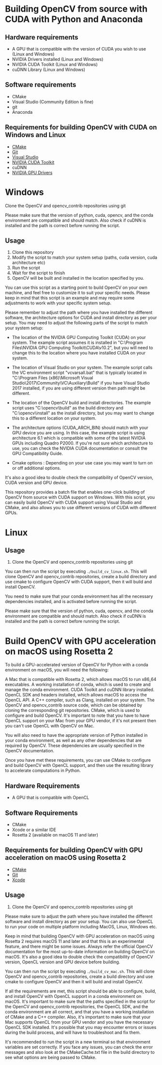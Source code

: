 # Building OpenCV from source with CUDA with Python and Anaconda
## Hardware requirements
- A GPU that is compatible with the version of CUDA you wish to use (Linux and Windows)
- NVIDIA Drivers installed (Linux and Windows)
- NVIDIA CUDA Toolkit (Linux and Windows)
- cuDNN Library (Linux and Windows)

## Software requirements
- CMake
- Visual Studio (Community Edition is fine)
- git
- Anaconda

## Requirements for building OpenCV with CUDA on Windows and Linux

- [CMake](https://cmake.org/download/)
- [Git](https://git-scm.com/downloads)
- [Visual Studio](https://visualstudio.microsoft.com/downloads/)
- [NVIDIA CUDA Toolkit](https://developer.nvidia.com/cuda-downloads)
- cuDNN
- [NVIDIA GPU Drivers](https://www.nvidia.com/Download/index.aspx)

# Windows

Clone the OpenCV and opencv_contrib repositories using git

Please make sure that the version of python, cuda, opencv, and the conda environment are compatible and should match. Also check if cuDNN is installed and the path is correct before running the script.

## Usage
1. Clone this repository
2. Modify the script to match your system setup (paths, cuda version, cuda architecture etc)
3. Run the script
4. Wait for the script to finish
5. OpenCV will be built and installed in the location specified by you.

You can use this script as a starting point to build OpenCV on your own machine, and feel free to customize it to suit your specific needs.
Please keep in mind that this script is an example and may require some adjustments to work with your specific system setup.

Please remember to adjust the path where you have installed the different software, the architecture options for CUDA and install directory as per your setup.
You may need to adjust the following parts of the script to match your system setup:

- The location of the NVIDIA GPU Computing Toolkit (CUDA) on your system. The example script assumes it is installed in "C:\Program Files\NVIDIA GPU Computing Toolkit\CUDA\v10.2", but you will need to change this to the location where you have installed CUDA on your system.

- The location of Visual Studio on your system. The example script calls the VC environment script "vcvarsall.bat" that is typically located in "C:\Program Files (x86)\Microsoft Visual Studio\2017\Community\VC\Auxiliary\Build" if you have Visual Studio 2017 installed, if you are using different version then path might be different.

- The location of the OpenCV build and install directories. The example script uses "C:\opencv\build" as the build directory and "C:\opencv\install" as the install directory, but you may want to change this to a different location on your system.

- The architecture options (CUDA_ARCH_BIN) should match with your GPU device you are using. In this case, the example script is using architecture 6.1 which is compatible with some of the latest NVIDIA GPUs including Quadro P2000. If you're not sure which architecture to use, you can check the NVIDIA CUDA documentation or consult the GPU Compatibility Guide.

- Cmake options : Depending on your use case you may want to turn on or off additional options.

It's also a good idea to double check the compatibility of OpenCV version, CUDA version and GPU device.

This repository provides a batch file that enables one-click building of OpenCV from source with CUDA support on Windows. With this script, you can easily build OpenCV with CUDA support using Visual Studio and CMake, and also allows you to use different versions of CUDA with different GPUs.





# Linux

## Usage
1. Clone the OpenCV and opencv_contrib repositories using git

You can then run the script by executing `./build_cv_linux.sh`. This will clone OpenCV and opencv_contrib repositories, create a build directory and use cmake to configure OpenCV with CUDA support, then it will build and install OpenCV.

You need to make sure that your conda environment has all the necessary dependencies installed, and is activated before running the script.

Please make sure that the version of python, cuda, opencv, and the conda environment are compatible and should match. Also check if cuDNN is installed and the path is correct before running the script.

# Build OpenCV with GPU acceleration on macOS using Rosetta 2

To build a GPU-accelerated version of OpenCV for Python with a conda environment on macOS, you will need the following:

A Mac that is compatible with Rosetta 2, which allows macOS to run x86_64 executables.
A working installation of conda, which is used to create and manage the conda environment.
CUDA Toolkit and cuDNN library installed.
OpenCL SDK and headers installed, which allows macOS to access the OpenCL API.
A C++ compiler, such as Clang, installed on your system.
The OpenCV and opencv_contrib source code, which can be obtained by cloning the corresponding git repositories.
CMake, which is used to configure and build OpenCV.
It's important to note that you have to have OpenCL support on your Mac from your GPU vendor, if it's not present then you can't use OpenCL with OpenCV on Mac.

You will also need to have the appropriate version of Python installed in your conda environment, as well as any other dependencies that are required by OpenCV. These dependencies are usually specified in the OpenCV documentation.

Once you have met these requirements, you can use CMake to configure and build OpenCV with OpenCL support, and then use the resulting library to accelerate computations in Python.

## Hardware Requirements
- A GPU that is compatible with OpenCL

## Software Requirements
- CMake
- Xcode or a similar IDE
- Rosetta 2 (available on macOS 11 and later)

## Requirements for building OpenCV with GPU acceleration on macOS using Rosetta 2

- [CMake](https://cmake.org/download/)
- [Git](https://git-scm.com/downloads)
- [Xcode](https://developer.apple.com/xcode/)


## Usage
1. Clone the OpenCV and opencv_contrib repositories using git


Please make sure to adjust the path where you have installed the different software and install directory as per your setup.
You can also use OpenCL to run your code on multiple platform including MacOS, Linux, Windows etc.

Keep in mind that building OpenCV with GPU acceleration on macOS using Rosetta 2 requires macOS 11 and later and that this is an experimental feature, and there might be some issues. Always refer the official OpenCV documentation for the most up-to-date information on building OpenCV on macOS.
It's also a good idea to double check the compatibility of OpenCV version, OpenCL version and GPU device before building.


You can then run the script by executing `./build_cv_mac.sh`. This will clone OpenCV and opencv_contrib repositories, create a build directory and use cmake to configure OpenCV and then it will build and install OpenCV.


If all the requirements are met, this script should be able to configure, build, and install OpenCV with OpenCL support in a conda environment on macOS.
It's important to make sure that the paths specified in the script for the OpenCV and opencv_contrib repositories, the OpenCL SDK, and the conda environment are all correct, and that you have a working installation of CMake and a C++ compiler.
Also, it's important to make sure that your Mac supports OpenCL from your GPU vendor and you have the necessary OpenCL SDK installed.
It's possible that you may encounter errors or issues during the build process, and will have to troubleshoot and fix them.

It's recommended to run the script in a new terminal so that environment variables are set correctly.
If you face any issues, you can check the error messages and also look at the CMakeCache.txt file in the build directory to see what options are being passed to CMake.





